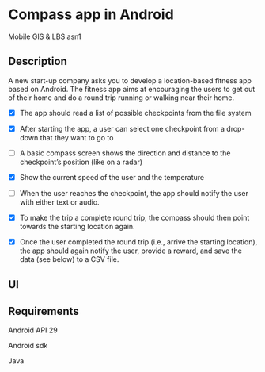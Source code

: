 # Compass app in Android
Mobile GIS & LBS asn1

## Description

A new start-up company asks you to develop a location-based fitness app based on Android.
The fitness app aims at encouraging the users to get out of their home and do a round trip
running or walking near their home.

- [x] The app should read a list of possible checkpoints from the file system
- [x] After starting the app, a user can select one checkpoint from a drop-down that they want to go to
- [ ] A basic compass screen shows the direction and distance to the checkpoint’s position
(like on a radar)
- [x] Show the current speed of the user and the temperature
- [ ] When the user reaches the checkpoint, the app should notify the user with either text or audio. 
- [x] To make the trip a complete round trip, the compass should then point towards the starting location again.
- [x] Once the user completed the round trip (i.e., arrive the starting location), the app should again notify the user, provide a reward, and save the data
(see below) to a CSV file. 


## UI



## Requirements

Android API 29

Android sdk

Java

